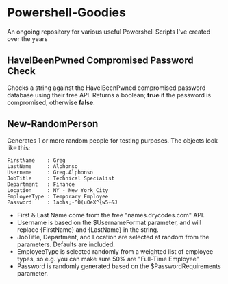 # Powershell-Goodies
An ongoing repository for various useful Powershell Scripts I've created over the years

## HaveIBeenPwned Compromised Password Check
Checks a string against the HaveIBeenPwned compromised password database using their free API. Returns a boolean; **true** if the password is compromised, otherwise **false**.

## New-RandomPerson
Generates 1 or more random people for testing purposes. The objects look like this:

```
FirstName    : Greg
LastName     : Alphonso
Username     : Greg.Alphonso
JobTitle     : Technical Specialist
Department   : Finance
Location     : NY - New York City
EmployeeType : Temporary Employee
Password     : 1abhs;-^0(uOeX^{w5+&J
```
- First & Last Name come from the free "names.drycodes.com" API.
- Username is based on the $UsernameFormat parameter, and will replace {FirstName} and {LastName} in the string.
- JobTitle, Department, and Location are selected at random from the parameters. Defaults are included.
- EmployeeType is selected randomly from a weighted list of employee types, so e.g. you can make sure 50% are "Full-Time Employee"
- Password is randomly generated based on the $PasswordRequirements parameter.
